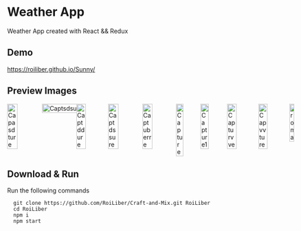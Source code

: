 # Weather App

Weather App created with React && Redux

## Demo

https://roiliber.github.io/Sunny/

## Preview Images

<div style="display: flex; justify-content: space-around flex-wrap: wrap">
  
  <img src="https://i.ibb.co/pKhGmSh/Capasdture.png" alt="Capasdture" border="0" width="30%">
  <img src="https://i.ibb.co/vvJVx7P/Captsdsure.png" alt="Captsdsure" border="0" width="650%">
  <img src="https://i.ibb.co/xSf4SzF/Captddure.png" alt="Captddure" border="0" width="30%">
  <img src="https://i.ibb.co/vXfkqhC/Captdssure.png" alt="Captdssure" border="0" width="30%">
  <img src="https://i.ibb.co/93jmDy6/Captuberre.png" alt="Captuberre" border="0" width="30%">
  <img src="https://i.ibb.co/PcB26L7/Capture.png" alt="Capture" border="0" width="30%">
  <img src="https://i.ibb.co/p2KrBGg/Capture1.png" alt="Capture1" border="0" width="30%">
  <img src="https://i.ibb.co/hHFbM4g/Capturvve.png" alt="Capturvve" border="0" width="30%">
  <img src="https://i.ibb.co/PFTDT2m/Capvvture.png" alt="Capvvture" border="0" width="30%">
  <img src="https://i.ibb.co/27ZqhKf/roma.png" alt="roma" border="0" width="30% "300px">
</div>

## Download & Run
Run the following commands
```
  git clone https://github.com/RoiLiber/Craft-and-Mix.git RoiLiber
  cd RoiLiber
  npm i
  npm start
```
